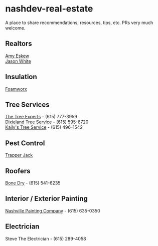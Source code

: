 # nashdev-real-estate
A place to share recommendations, resources, tips, etc. PRs very much welcome.

## Realtors
[Amy Eskew](https://homesforsale.benchmarkrealtytn.com/idx/agent/5919/amy-eskew)  
[Jason White](https://www.parksathome.com/agents/jason-white/)

## Insulation
[Foamworx](https://www.sprayfoamworx.com/)

## Tree Services
[The Tree Experts](https://instagram.com/treeexpertstn) - (615) 777-3959  
[Dixieland Tree Service](https://dixielandtreeservice.com) - (615) 595-6720  
[Kaily's Tree Service](https://www.kailystreeservice.com/) - (615) 496-1542

## Pest Control
[Trapper Jack](https://trapperjack.com/)

## Roofers
[Bone Dry](https://www.bonedry.com/nashville/) - (615) 541-6235

## Interior / Exterior Painting
[Nashville Painting Company](https://nashvillepaintingcompany.com/) - (615) 635-0350 

## Electrician
Steve The Electrician - (615) 289-4058‬

